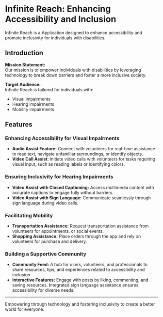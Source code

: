 
# Infinite Reach: Enhancing Accessibility and Inclusion

Infinite Reach is a Application designed to enhance accessibility and promote inclusivity for individuals with disabilities.

## Introduction

**Mission Statement:**  
Our mission is to empower individuals with disabilities by leveraging technology to break down barriers and foster a more inclusive society.

**Target Audience:**  
Infinite Reach is tailored for individuals with:  
- Visual impairments  
- Hearing impairments  
- Mobility impairments  

## Features

### Enhancing Accessibility for Visual Impairments
- **Audio Assist Feature:** Connect with volunteers for real-time assistance to read text, navigate unfamiliar surroundings, or identify objects.
- **Video Call Assist:** Initiate video calls with volunteers for tasks requiring visual input, such as reading labels or identifying colors.

### Ensuring Inclusivity for Hearing Impairments
- **Video Assist with Closed Captioning:** Access multimedia content with accurate captions to engage fully without barriers.
- **Video Assist with Sign Language:** Communicate seamlessly through sign language during video calls.

### Facilitating Mobility
- **Transportation Assistance:** Request transportation assistance from volunteers for appointments, or social events.
- **Shopping Assistance:** Place orders through the app and rely on volunteers for purchase and delivery.

### Building a Supportive Community
- **Community Feed:** A hub for users, volunteers, and professionals to share resources, tips, and experiences related to accessibility and inclusion.
- **Interactive Features:** Engage with posts by liking, commenting, and saving resources. Integrated sign language assistance ensures accessibility for diverse needs.

---

Empowering through technology and fostering inclusivity to create a better world for everyone.
